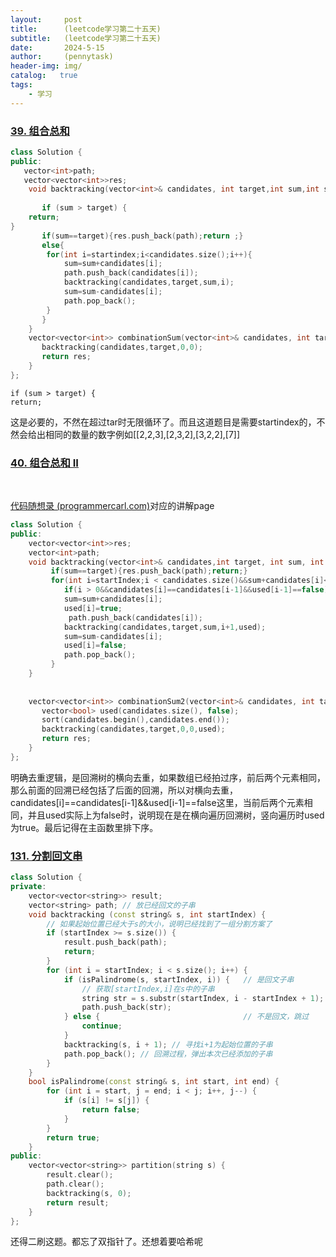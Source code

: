 ```yaml
---
layout:     post
title:      (leetcode学习第二十五天)
subtitle:   (leetcode学习第二十五天)
date:       2024-5-15
author:     (pennytask)
header-img: img/
catalog:   true
tags:
    - 学习
---
```

### [39. 组合总和](https://leetcode.cn/problems/combination-sum/)

```c++
class Solution {
public:
   vector<int>path;
   vector<vector<int>>res;
    void backtracking(vector<int>& candidates, int target,int sum,int startindex){
       
       if (sum > target) {
    return;
}
       if(sum==target){res.push_back(path);return ;}
       else{
        for(int i=startindex;i<candidates.size();i++){
            sum=sum+candidates[i];
            path.push_back(candidates[i]);
            backtracking(candidates,target,sum,i);
            sum=sum-candidates[i];
            path.pop_back();
        }
       }
    }
    vector<vector<int>> combinationSum(vector<int>& candidates, int target) {
       backtracking(candidates,target,0,0);
       return res;
    }
};
```

  

    if (sum > target) {
    return;

  这是必要的，不然在超过tar时无限循环了。而且这道题目是需要startindex的，不然会给出相同的数量的数字例如[[2,2,3],[2,3,2],[3,2,2],[7]]

  ### [40. 组合总和 II](https://leetcode.cn/problems/combination-sum-ii/)

​       

[   代码随想录 (programmercarl.com)](https://programmercarl.com/0040.组合总和II.html#算法公开课)对应的讲解page

```c++
class Solution {
public:
    vector<vector<int>>res;
    vector<int>path;
    void backtracking(vector<int>& candidates,int target, int sum, int startIndex, vector<bool>& used){
         if(sum==target){res.push_back(path);return;}
         for(int i=startIndex;i < candidates.size()&&sum+candidates[i]<=target ;i++){
            if(i > 0&&candidates[i]==candidates[i-1]&&used[i-1]==false)            continue;
            sum=sum+candidates[i];
            used[i]=true;
             path.push_back(candidates[i]);
            backtracking(candidates,target,sum,i+1,used);
            sum=sum-candidates[i];
            used[i]=false;
            path.pop_back();
         }
    }
    
    
    vector<vector<int>> combinationSum2(vector<int>& candidates, int target) {
       vector<bool> used(candidates.size(), false);
       sort(candidates.begin(),candidates.end());
       backtracking(candidates,target,0,0,used);
       return res;
    }
};
```

   

  明确去重逻辑，是回溯树的横向去重，如果数组已经拍过序，前后两个元素相同，那么前面的回溯已经包括了后面的回溯，所以对横向去重，candidates[i]==candidates[i-1]&&used[i-1]==false这里，当前后两个元素相同，并且used实际上为false时，说明现在是在横向遍历回溯树，竖向遍历时used为true。最后记得在主函数里排下序。

### [131. 分割回文串](https://leetcode.cn/problems/palindrome-partitioning/)

```c++
class Solution {
private:
    vector<vector<string>> result;
    vector<string> path; // 放已经回文的子串
    void backtracking (const string& s, int startIndex) {
        // 如果起始位置已经大于s的大小，说明已经找到了一组分割方案了
        if (startIndex >= s.size()) {
            result.push_back(path);
            return;
        }
        for (int i = startIndex; i < s.size(); i++) {
            if (isPalindrome(s, startIndex, i)) {   // 是回文子串
                // 获取[startIndex,i]在s中的子串
                string str = s.substr(startIndex, i - startIndex + 1);
                path.push_back(str);
            } else {                                // 不是回文，跳过
                continue;
            }
            backtracking(s, i + 1); // 寻找i+1为起始位置的子串
            path.pop_back(); // 回溯过程，弹出本次已经添加的子串
        }
    }
    bool isPalindrome(const string& s, int start, int end) {
        for (int i = start, j = end; i < j; i++, j--) {
            if (s[i] != s[j]) {
                return false;
            }
        }
        return true;
    }
public:
    vector<vector<string>> partition(string s) {
        result.clear();
        path.clear();
        backtracking(s, 0);
        return result;
    }
};
```

  还得二刷这题。都忘了双指针了。还想着要哈希呢

